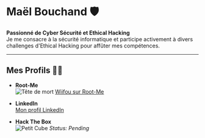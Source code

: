 # Maël Bouchand 🛡️

**Passionné de Cyber Sécurité et Ethical Hacking**  
Je me consacre à la sécurité informatique et participe activement à divers challenges d'Ethical Hacking pour affûter mes compétences.

---

## Mes Profils 🕵️‍♂️

- **Root-Me**  
  ![Tête de mort](https://upload.wikimedia.org/wikipedia/commons/5/59/Skull_and_crossbones.svg) [Wiifou sur Root-Me](https://www.root-me.org/Wiifou?lang=fr#7a5e53933120dd29f1c65650f40050b6)

- **LinkedIn**  
  [Mon profil LinkedIn](https://www.linkedin.com/in/ma%C3%ABl-bouchand/)

- **Hack The Box**  
  ![Petit Cube](https://upload.wikimedia.org/wikipedia/commons/thumb/4/4f/Simple_cubic_crystal_structure_icon.svg/1024px-Simple_cubic_crystal_structure_icon.svg.png) *Status: Pending*
